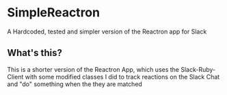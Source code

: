 # SimpleReactron
A Hardcoded, tested and simpler version of the Reactron app for Slack

## What's this?

This is a shorter version of the Reactron App,  which uses the Slack-Ruby-Client with some modified classes I did to track reactions on the Slack Chat and "do" something when the they are matched
